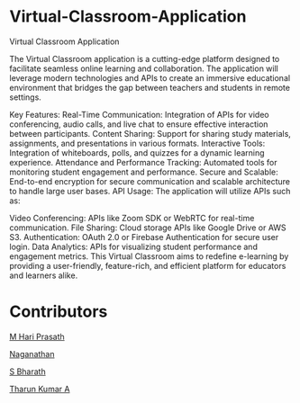 # Virtual-Classroom-Application
Virtual Classroom Application

The Virtual Classroom application is a cutting-edge platform designed to facilitate seamless online learning and collaboration. The application will leverage modern technologies and APIs to create an immersive educational environment that bridges the gap between teachers and students in remote settings.

Key Features:
Real-Time Communication: Integration of APIs for video conferencing, audio calls, and live chat to ensure effective interaction between participants.
Content Sharing: Support for sharing study materials, assignments, and presentations in various formats.
Interactive Tools: Integration of whiteboards, polls, and quizzes for a dynamic learning experience.
Attendance and Performance Tracking: Automated tools for monitoring student engagement and performance.
Secure and Scalable: End-to-end encryption for secure communication and scalable architecture to handle large user bases.
API Usage:
The application will utilize APIs such as:

Video Conferencing: APIs like Zoom SDK or WebRTC for real-time communication.
File Sharing: Cloud storage APIs like Google Drive or AWS S3.
Authentication: OAuth 2.0 or Firebase Authentication for secure user login.
Data Analytics: APIs for visualizing student performance and engagement metrics.
This Virtual Classroom aims to redefine e-learning by providing a user-friendly, feature-rich, and efficient platform for educators and learners alike.

# Contributors 
[M Hari Prasath](https://github.com/)

[Naganathan](https://github.com/Naganathan05)

[S Bharath](https://github.com/S-Bharath16)

[Tharun Kumar A](https://github.com/)

